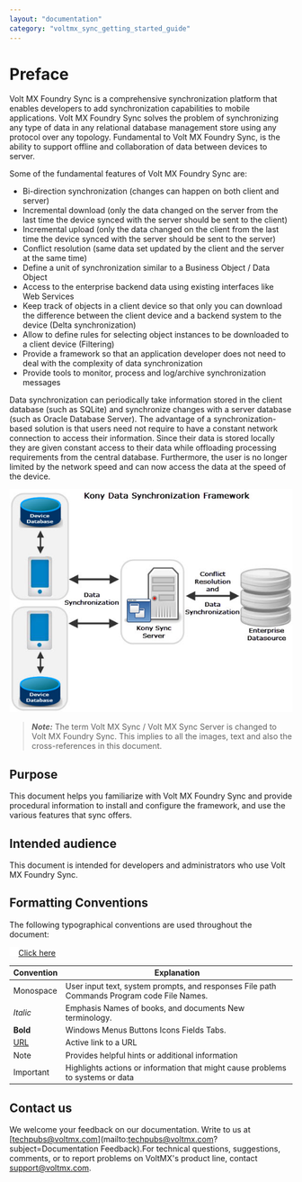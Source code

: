 ```yaml
---
layout: "documentation"
category: "voltmx_sync_getting_started_guide"
---
```

                     


Preface
=======

Volt MX  Foundry Sync is a comprehensive synchronization platform that enables developers to add synchronization capabilities to mobile applications. Volt MX Foundry Sync solves the problem of synchronizing any type of data in any relational database management store using any protocol over any topology. Fundamental to Volt MX Foundry Sync, is the ability to support offline and collaboration of data between devices to server.

Some of the fundamental features of Volt MX Foundry Sync are:

*   Bi-direction synchronization (changes can happen on both client and server)
*   Incremental download (only the data changed on the server from the last time the device synced with the server should be sent to the client)
*   Incremental upload (only the data changed on the client from the last time the device synced with the server should be sent to the server)
*   Conflict resolution (same data set updated by the client and the server at the same time)
*   Define a unit of synchronization similar to a Business Object / Data Object
*   Access to the enterprise backend data using existing interfaces like Web Services
*   Keep track of objects in a client device so that only you can download the difference between the client device and a backend system to the device (Delta synchronization)
*   Allow to define rules for selecting object instances to be downloaded to a client device (Filtering)
*   Provide a framework so that an application developer does not need to deal with the complexity of data synchronization
*   Provide tools to monitor, process and log/archive synchronization messages

Data synchronization can periodically take information stored in the client database (such as SQLite) and synchronize changes with a server database (such as Oracle Database Server). The advantage of a synchronization-based solution is that users need not require to have a constant network connection to access their information. Since their data is stored locally they are given constant access to their data while offloading processing requirements from the central database. Furthermore, the user is no longer limited by the network speed and can now access the data at the speed of the device.

![](Resources/Images/data_sync_framework.png)

> **_Note:_** The term Volt MX Sync / Volt MX Sync Server is changed to Volt MX Foundry Sync. This implies to all the images, text and also the cross-references in this document.

Purpose
-------

This document helps you familiarize with Volt MX Foundry Sync and provide procedural information to install and configure the framework, and use the various features that sync offers.

Intended audience
-----------------

This document is intended for developers and administrators who use Volt MX Foundry Sync.

Formatting Conventions
----------------------

The following typographical conventions are used throughout the document:

[![Closed](../Skins/Default/Stylesheets/Images/transparent.gif)Click here  
](javascript:void(0);)

  
| Convention | Explanation |
| --- | --- |
| Monospace | User input text, system prompts, and responses File path Commands Program code File Names. |
| _Italic_ | Emphasis Names of books, and documents New terminology. |
| **Bold** | Windows Menus Buttons Icons Fields Tabs. |
| [URL](http://a/) | Active link to a URL |
| Note | Provides helpful hints or additional information |
| Important | Highlights actions or information that might cause problems to systems or data |

Contact us
----------

We welcome your feedback on our documentation. Write to us at [techpubs@voltmx.com](mailto:techpubs@voltmx.com?subject=Documentation Feedback).For technical questions, suggestions, comments, or to report problems on VoltMX's product line, contact [support@voltmx.com](mailto:productsupport@voltmx.com).
